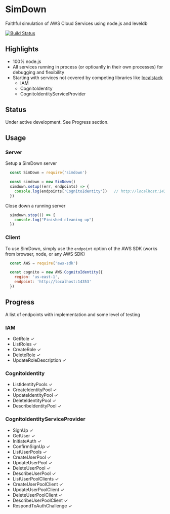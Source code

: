 # SimDown

Faithful simulation of AWS Cloud Services using node.js and leveldb

[![Build Status](https://travis-ci.org/stackdown/simdown.svg?branch=master)](https://travis-ci.org/stackdown/simdown)

## Highlights

- 100% node.js
- All services running in process (or optioanlly in their own processes) for debugging and flexibility
- Starting with services not covered by competing libraries like [localstack](https://github.com/atlassian/localstack)
    - IAM
    - CognitoIdentity
    - CognitoIdentityServiceProvider

## Status

Under active development. See Progress section.

## Usage

### Server

Setup a SimDown server

```JavaScript
  const SimDown = require('simdown')

  const simdown = new SimDown()
  simdown.setup((err, endpoints) => {
    console.log(endpoints['CognitoIdentity'])   // http://localhost:14353
  })
```

Close down a running server

```JavaScript
  simdown.stop(() => {
    console.log("Finished cleaning up")
  })
```

### Client

To use SimDown, simply use the `endpoint` option of the AWS SDK (works from browser, node, or any AWS SDK)

```JavaScript
  const AWS = require('aws-sdk')

  const cognito = new AWS.CognitoIdentity({
    region: 'us-east-1',
    endpoint: 'http://localhost:14353'
  })
```

## Progress

A list of endpoints with implementation and some level of testing

### IAM

- GetRole ✓
- ListRoles ✓
- CreateRole ✓
- DeleteRole ✓
- UpdateRoleDescription ✓

### CognitoIdentity

- ListIdentityPools ✓
- CreateIdentityPool ✓
- UpdateIdentityPool ✓
- DeleteIdentityPool ✓
- DescribeIdentityPool ✓

### CognitoIdentityServiceProvider

- SignUp ✓
- GetUser ✓
- InitiateAuth ✓
- ConfirmSignUp ✓
- ListUserPools ✓
- CreateUserPool ✓
- UpdateUserPool ✓
- DeleteUserPool ✓
- DescribeUserPool ✓
- ListUserPoolClients ✓
- CreateUserPoolClient ✓
- UpdateUserPoolClient ✓
- DeleteUserPoolClient ✓
- DescribeUserPoolClient ✓
- RespondToAuthChallenge ✓
